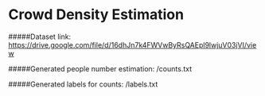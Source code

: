 # Crowd Density Estimation

#####Dataset link:
https://drive.google.com/file/d/16dhJn7k4FWVwByRsQAEpl9lwjuV03jVI/view

#####Generated people number estimation:
/counts.txt

#####Generated labels for counts:
/labels.txt
